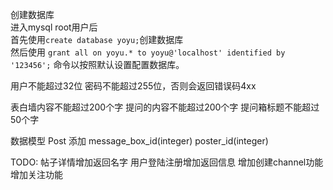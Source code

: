 创建数据库<br>
进入mysql root用户后<br>
首先使用`create database yoyu;`创建数据库<br>
然后使用 
`grant all on yoyu.* to yoyu@'localhost' identified by '123456';` 命令以按照默认设置配置数据库。

用户不能超过32位
密码不能超过255位，否则会返回错误码4xx

表白墙内容不能超过200个字
提问的内容不能超过200个字
提问箱标题不能超过50个字


数据模型
Post 添加 message_box_id(integer) poster_id(integer)

TODO:
帖子详情增加返回名字
用户登陆注册增加返回信息
增加创建channel功能
增加关注功能
